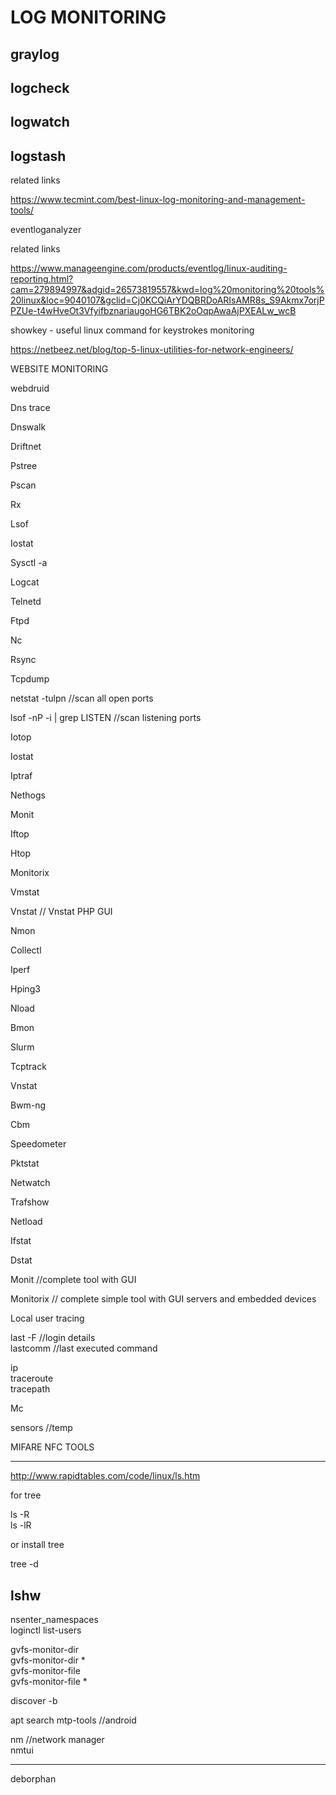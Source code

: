 # LOG MONITORING

## graylog

## logcheck

## logwatch

## logstash

related links

https://www.tecmint.com/best-linux-log-monitoring-and-management-tools/

eventloganalyzer

related links

https://www.manageengine.com/products/eventlog/linux-auditing-reporting.html?cam=279894997&adgid=26573819557&kwd=log%20monitoring%20tools%20linux&loc=9040107&gclid=Cj0KCQiArYDQBRDoARIsAMR8s_S9Akmx7orjPPZUe-t4wHveOt3VfyifbznariaugoHG6TBK2oOqpAwaAjPXEALw_wcB


showkey - useful linux command for keystrokes monitoring

https://netbeez.net/blog/top-5-linux-utilities-for-network-engineers/

WEBSITE MONITORING

webdruid

Dns trace

Dnswalk

Driftnet

Pstree

Pscan

Rx

Lsof

Iostat

Sysctl -a

Logcat

Telnetd

Ftpd

Nc

Rsync

Tcpdump

netstat -tulpn //scan all open ports

lsof -nP -i | grep LISTEN //scan listening ports

Iotop

Iostat

Iptraf

Nethogs

Monit

Iftop

Htop

Monitorix

Vmstat

Vnstat // Vnstat PHP GUI

Nmon

Collectl

Iperf

Hping3

Nload

Bmon

Slurm

Tcptrack

Vnstat

Bwm-ng

Cbm

Speedometer

Pktstat

Netwatch

Trafshow

Netload

Ifstat

Dstat

Monit //complete tool with GUI

Monitorix // complete simple tool with GUI servers and embedded devices
  
  
  
Local user tracing  
  
last -F		//login details  
lastcomm	//last executed command  
  
ip  
traceroute  
tracepath  

Mc

sensors //temp

MIFARE NFC TOOLS

-----------------------------------------------------
http://www.rapidtables.com/code/linux/ls.htm

for tree

ls -R  
ls -lR  

or install tree

tree -d

lshw
-----------------------------------------------------

nsenter_namespaces  
loginctl list-users  
  
gvfs-monitor-dir  
gvfs-monitor-dir *  
gvfs-monitor-file  
gvfs-monitor-file *  
  
  
discover -b

apt search
mtp-tools //android

nm	//network manager  
nmtui

-----------------------------------------------------

deborphan
